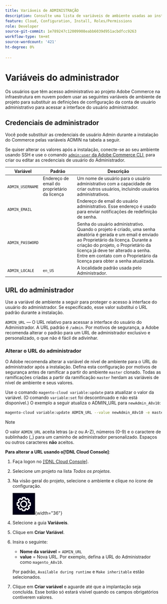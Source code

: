 ```yaml
---
title: Variáveis de ADMINISTRAÇÃO
description: Consulte uma lista de variáveis de ambiente usadas ao instalar o Adobe Commerce na infraestrutura em nuvem.
feature: Cloud, Configuration, Install, Roles/Permissions
role: Developer
source-git-commit: 1e789247c12009908eabb6039d951acbdfcc9263
workflow-type: tm+mt
source-wordcount: '421'
ht-degree: 0%

---
```


# Variáveis do administrador

Os usuários que têm acesso administrativo ao projeto Adobe Commerce na infraestrutura em nuvem podem usar as seguintes variáveis de ambiente de projeto para substituir as definições de configuração da conta de usuário administrativo para acessar a interface do usuário administrador.

## Credenciais de administrador

Você pode substituir as credenciais de usuário Admin durante a instalação do Commerce pelas variáveis ADMIN na tabela a seguir.

Se quiser alterar os valores após a instalação, conecte-se ao seu ambiente usando SSH e use o comando [`admin:user` da Adobe Commerce CLI &#x200B;](https://experienceleague.adobe.com/docs/commerce-operations/installation-guide/tutorials/admin.html?lang=pt-BR) para criar ou editar as credenciais de usuário do Administrador.

| Variável | Padrão | Descrição |
| -------------- | --------------------------- | ----------- |
| `ADMIN_USERNAME` | Endereço de email do proprietário da licença | Um nome de usuário para o usuário administrativo com a capacidade de criar outros usuários, incluindo usuários administrativos. |
| `ADMIN_EMAIL` |                             | Endereço de email do usuário administrativo. Esse endereço é usado para enviar notificações de redefinição de senha. |
| `ADMIN_PASSWORD` |                             | Senha do usuário administrativo. Quando o projeto é criado, uma senha aleatória é gerada e um email é enviado ao Proprietário da licença. Durante a criação do projeto, o Proprietário da licença já deve ter alterado a senha. Entre em contato com o Proprietário da licença para obter a senha atualizada. |
| `ADMIN_LOCALE` | `en_US` | A localidade padrão usada pelo Administrador. |

## URL do administrador

Use a variável de ambiente a seguir para proteger o acesso à interface do usuário do administrador. Se especificado, esse valor substitui o URL padrão durante a instalação.

`ADMIN_URL` — O URL relativo para acessar a interface do usuário do Administrador. A URL padrão é `/admin`. Por motivos de segurança, a Adobe recomenda alterar o padrão para um URL de administrador exclusivo e personalizado, o que não é fácil de adivinhar.

### Alterar o URL do administrador

O Adobe recomenda alterar a variável de nível de ambiente para o URL do administrador após a instalação. Defina esta configuração por motivos de segurança antes de ramificar a partir do ambiente `master` clonado. Todas as ramificações criadas a partir da ramificação `master` herdam as variáveis de nível de ambiente e seus valores.

Use o comando `magento-cloud variable:update` para atualizar o valor da variável. (O comando `variable:set` foi descontinuado e não está disponível.) O exemplo a seguir atualiza o ADMIN_URL para `newAdmin_A8v10`:

```bash
magento-cloud variable:update ADMIN_URL --value newAdmin_A8v10 -e master
```

>[!NOTE]
>
>O valor `ADMIN_URL` aceita letras (a-z ou A-Z), números (0-9) e o caractere de sublinhado (_) para um caminho de administrador personalizado. Espaços ou outros caracteres **não** aceitos.

**Para alterar a URL usando o[!DNL Cloud Console]**:

1. Faça logon no [[!DNL Cloud Console]](https://console.adobecommerce.com).

1. Selecione um projeto na lista _Todos os projetos_.

1. Na visão geral do projeto, selecione o ambiente e clique no ícone de configuração.

   ![Configuração do projeto](../../assets/icon-configure.png){width="36"}

1. Selecione a guia **Variáveis**.

1. Clique em **Criar Variável**.

1. Insira o seguinte:

   - **Nome da variável** = `ADMIN_URL`
   - **value** = Nova URL. Por exemplo, defina a URL do Administrador como `magento_A8v10`.

   Por padrão, `Available during runtime` e `Make inheritable` estão selecionados.

1. Clique em **Criar variável** e aguarde até que a implantação seja concluída. Esse botão só estará visível quando os campos obrigatórios contiverem valores.
